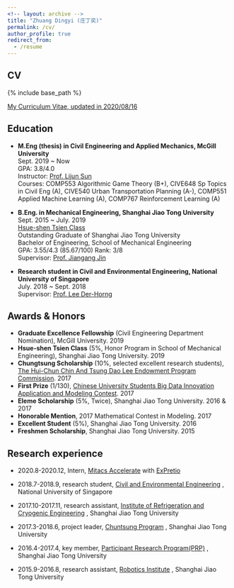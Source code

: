 ```yaml
---
<!-- layout: archive -->
title: "Zhuang Dingyi (庄丁奕)"
permalink: /cv/
author_profile: true
redirect_from:
  - /resume
---
```


## CV
{% include base_path %}

[My Curriculum Vitae, updated in 2020/08/16](http://zhuangdingyi.github.io/files/zhuang_dingyi_cv.pdf)

## Education

* **M.Eng (thesis) in Civil Engineering and Applied Mechanics, McGill University**  
  Sept. 2019 ~ Now  
  GPA: 3.8/4.0  
  Instructor: [Prof. Lijun Sun](https://lijunsun.github.io/)  
  Courses: COMP553 Algorithmic Game Theory (B+), CIVE648 Sp Topics in Civil Eng	(A), CIVE540 Urban Transportation Planning (A-), COMP551 Applied Machine Learning (A), COMP767 Reinforcement Learning (A)

  
* **B.Eng. in Mechanical Engineering, Shanghai Jiao Tong University**  
  Sept. 2015 ~ July. 2019  
  [Hsue-shen Tsien Class](http://me.sjtu.edu.cn/userfiles/brochure-Qian(1).pdf)  
  Outstanding Graduate of Shanghai Jiao Tong University  
  Bachelor of Engineering, School of Mechanical Engineering  
  GPA: 3.55/4.3 (85.67/100)  Rank: 3/8  
  Supervisor: [Prof. Jiangang Jin](http://naoce.sjtu.edu.cn/en/teachershow.aspx?info_lb=24&info_id=8&flag=2)
	
* **Research student in Civil and Environmental Engineering, National University of Singapore**  
  July. 2018 ~ Sept. 2018   
  Supervisor: [Prof. Lee Der-Horng](https://www.eng.nus.edu.sg/cee/staff/lee-der-horng/)

## Awards & Honors

* **Graduate Excellence Fellowship** (Civil Engineering Department Nomination), McGill University. 2019
* **Hsue-shen Tsien Class** (5%, Honor Program in School of Mechanical Engineering), Shanghai Jiao Tong University. 2019
* **Chungtsung Scholarship** (10%, selected excellent research students), [The Hui-Chun Chin And Tsung Dao Lee Endowment Program Commission](http://junzheng.lib.sjtu.edu.cn/). 2017
* **First Prize** (1/130), [Chinese University Students Big Data Innovation Application and Modeling Contest](https://zhuangdingyi.github.io/files/chinatel.jpg). 2017
* **Eleme Scholarship** (5%, Twice), Shanghai Jiao Tong University. 2016 & 2017
* **Honorable Mention**, 2017 Mathematical Contest in Modeling. 2017
* **Excellent Student** (5%), Shanghai Jiao Tong University. 2016
* **Freshmen Scholarship**, Shanghai Jiao Tong University. 2015

## Research experience
* 2020.8-2020.12, Intern, [Mitacs Accelerate](https://www.mitacs.ca/en/programs/accelerate) with [ExPretio](http://www.expretio.com/)

* 2018.7-2018.9, research student, [Civil and Environmental Engineering](http://www.eng.nus.edu.sg/cee/) , National University of Singapore

* 2017.10-2017.11, research assistant, [Institute of Refrigeration and Cryogenic Engineering](http://www.sjtuirc.sjtu.edu.cn/CN/Default.aspx) , Shanghai Jiao Tong University

* 2017.3-2018.6, project leader, [Chuntsung Program](http://chuntsung.sjtu.edu.cn) , Shanghai Jiao Tong University

* 2016.4-2017.4, key member, [Participant Research Program(PRP)](http://uitp.sjtu.edu.cn/innovation/index.html) , Shanghai Jiao Tong University

* 2015.9-2016.8, research assistant, [Robotics Institute](http://www.robot.sjtu.edu.cn/English/Default.aspx) , Shanghai Jiao Tong University


